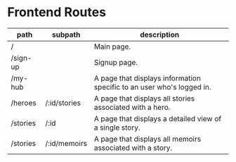 # Frontend Routes

| path              | subpath             |  description                                                                              |
| ----------------- | ------------------- | ----------------------------------------------------------------------------------------- |
| /                 |                     | Main page.                                                                                |
| /sign-up          |                     | Signup page.                                                                              |
| /my-hub           |                     | A page that displays information specific to an user who's logged in.                     |
| /heroes           | /:id/stories        | A page that displays all stories associated with a hero.                                  |
| /stories          | /:id                | A page that displays a detailed view of a single story.                                   |
| /stories          | /:id/memoirs        | A page that displays all memoirs associated with a story.                                 |